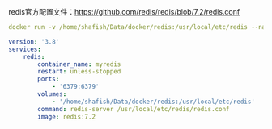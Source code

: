 redis官方配置文件：https://github.com/redis/redis/blob/7.2/redis.conf

``` yml
docker run -v /home/shafish/Data/docker/redis:/usr/local/etc/redis --name myredis redis7.2 redis-server /usr/local/etc/redis/redis.conf
```

``` yml
version: '3.8'
services:
    redis:
        container_name: myredis
        restart: unless-stopped
        ports:
            - '6379:6379'
        volumes:
            - '/home/shafish/Data/docker/redis:/usr/local/etc/redis'
        command: redis-server /usr/local/etc/redis/redis.conf
        image: redis:7.2
```
